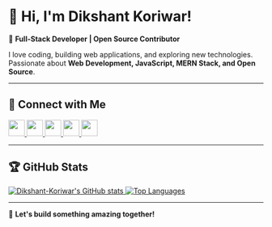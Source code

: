 # 👋 Hi, I'm Dikshant Koriwar!  

🚀 **Full-Stack Developer | Open Source Contributor**  

I love coding, building web applications, and exploring new technologies. Passionate about **Web Development, JavaScript, MERN Stack, and Open Source**.

---

## 🔗 Connect with Me  

<p align="left">
  <a href="https://www.dev.to/dikshant29" target="_blank">
    <img src="https://raw.githubusercontent.com/danielcranney/readme-generator/main/public/icons/socials/devdotto.svg" width="32" height="32" />
  </a>
  <a href="https://www.github.com/Dikshantk29" target="_blank">
    <img src="https://raw.githubusercontent.com/danielcranney/readme-generator/main/public/icons/socials/github.svg" width="32" height="32" />
  </a>
  <a href="https://hashnode.com/@dikshant25.hashnode.dev" target="_blank">
    <img src="https://raw.githubusercontent.com/danielcranney/readme-generator/main/public/icons/socials/hashnode.svg" width="32" height="32" />
  </a>
  <a href="https://www.linkedin.com/in/dikshant-koriwar-3aa1b722a/" target="_blank">
    <img src="https://raw.githubusercontent.com/danielcranney/readme-generator/main/public/icons/socials/linkedin.svg" width="32" height="32" />
  </a>
  <a href="https://www.x.com/Dikshantk29" target="_blank">
    <img src="https://raw.githubusercontent.com/danielcranney/readme-generator/main/public/icons/socials/twitter.svg" width="32" height="32" />
  </a>
</p>

---

## 🏆 GitHub Stats  

<a href="http://www.github.com/Dikshant-Koriwar">
  <img src="https://github-readme-stats.vercel.app/api?username=Dikshant-Koriwar&show_icons=true&count_private=true&title_color=0891b2&text_color=ffffff&icon_color=0891b2&bg_color=1c1917&hide_border=true" alt="Dikshant-Koriwar's GitHub stats" />
</a>

<a href="https://github.com/Dikshant-Koriwar">
  <img src="https://github-readme-stats.vercel.app/api/top-langs/?username=Dikshant-Koriwar&langs_count=10&title_color=0891b2&text_color=ffffff&icon_color=0891b2&bg_color=1c1917&hide_border=true&locale=en&custom_title=Top%20Languages" alt="Top Languages" />
</a>

---

🚀 **Let's build something amazing together!**  
